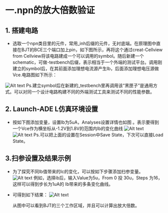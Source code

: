 # 一.npn的放大倍数验证
## 1. 搭建电路
*   选取一个npn类目里的元件，常用_inh后缀的元件，无衬底端。在原理图中直接在BJT的BCE三个端口加上pin，如下图所示，再将这个通过creat-Cellview from Cellview将该电路建成一个可以调用的symbol。随后新建一个schematic，可做-testbench后缀，表示相当于一个外端的测试平台。调用刚建立的symbol后，在其前面添加理想电流源产生Ib，后面添加理想电压源做Vce.电路图如下所示：

![Alt text](https://github.com/eehyli/pictures/blob/master/symbol-testbench.png)
Ps.建立symbol后在新建的_testbench里再调用该“黑匣子”是通用方式。可以对同一个设计电路构建不同的外端测试工具来测试不同的性能参数。
## 2. Launch-ADE L仿真环境设置
*   按如下图添加变量，设置Ib为5uA，Analyses设置详情也如图 。表示要得到一个Vce作为横坐标从-1.2V到1.8V的范围内Ib的变化曲线
![Alt text](https://github.com/eehyli/pictures/blob/master/ADE%20L%E8%AE%BE%E7%BD%AE%E7%95%8C%E9%9D%A2.jpg)
![Alt text](https://github.com/eehyli/pictures/blob/master/Analyses%E8%AE%BE%E7%BD%AE%E7%95%8C%E9%9D%A2.jpg)
Ps.可以把上面的设置在Session中Save State，下次可以直接Load State。

## 3.扫参设置及结果示例
* 为了探究不同Ib值带来的Ic的变化，可以按如下步骤添加扫参变量。
![Alt text](https://github.com/eehyli/pictures/blob/master/%E6%89%AB%E5%8F%82%E8%AE%BE%E7%BD%AE%E7%95%8C%E9%9D%A2.jpg)
例如，选择ib后，输入Value为5u，From 0 投 30u，Steps 为16，这样可以得到步长为1uA的 Ib带来的多条变化曲线。

* 可得到如下结果：
![Alt text](https://github.com/eehyli/pictures/blob/master/%E7%BB%93%E6%9E%9C%E5%AE%9E%E4%BE%8B.jpg)

  从图中可以看到BJT的三个工作区域，并且可以计算出放大倍数。
